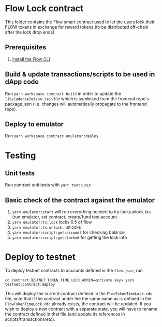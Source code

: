 # Flow Lock contract

This folder contains the Flow smart contract used to let the users lock their FLOW tokens in exchange for reward tokens (to be distributed off-chain after the lock drop ends)

## Prerequisites

1. [Install the Flow CLI](https://docs.onflow.org/docs/cli)

## Build & update transactions/scripts to be used in dApp code

Run `yarn workspace contract build` in order to update the `lib/CadenceToJson.json` file which is symlinked from the frontend repo's package.json (i.e. changes will automatically propagate to the frontend repo).

## Deploy to emulator

Run `yarn workspace contract emulator:deploy`

# Testing

## Unit tests

Run contract unit tests with `yarn test:unit`

## Basic check of the contract against the emulator

1. `yarn emulator:start` will run everything needed to try lock/unlock txs (run emulator, set contract, create/fund test account
2. `yarn emulator:tx:lock` locks 0.5 of flow
3. `yarn emulator:tx:unlock:` unlocks
4. `yarn emulator:script:get:account` for checking balance
5. `yarn emulator:script:get:locked` for getting the lock info

# Deploy to testnet

To deploy testnet contracts to accounts defined in the `flow.json`, run

`cd contract`
`TESTNET_TOKEN_TIME_LOCK_ADMIN=<private key> yarn testnet:contract:deploy`

This will deploy the current contract defined in the `FlowTokenTimeLock.cdc` file, note that if the contract under the the same name as is defined in the `FlowTokenTimeLock.cdc` already exists, the contract will be updated. If you wish to deploy a new contract with a separate state, you will have to rename the contract defined in that file (and update its references in scripts/transactions/etc).
